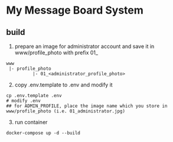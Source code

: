 # My Message Board System
## build

1. prepare an image for administrator account and save it in www/profile_photo with prefix 01_
```
www
 |- profile_photo
          |- 01_<administrator_profile_photo>
```

2. copy .env.template to .env and modify it
```bash=
cp .env.template .env
# modify .env
## for ADMIN_PROFILE, place the image name which you store in www/profile_photo (i.e. 01_administrator.jpg)
```

3. run container
```bash=
docker-compose up -d --build
```